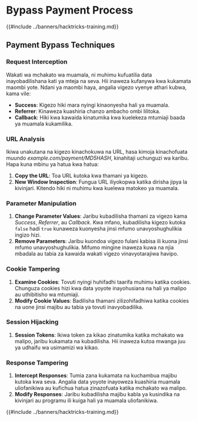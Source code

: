 # Bypass Payment Process

{{#include ../banners/hacktricks-training.md}}

## Payment Bypass Techniques

### Request Interception

Wakati wa mchakato wa muamala, ni muhimu kufuatilia data inayobadilishana kati ya mteja na seva. Hii inaweza kufanywa kwa kukamata maombi yote. Ndani ya maombi haya, angalia vigezo vyenye athari kubwa, kama vile:

- **Success**: Kigezo hiki mara nyingi kinaonyesha hali ya muamala.
- **Referrer**: Kinaweza kuashiria chanzo ambacho ombi lilitoka.
- **Callback**: Hiki kwa kawaida kinatumika kwa kuelekeza mtumiaji baada ya muamala kukamilika.

### URL Analysis

Ikiwa unakutana na kigezo kinachokuwa na URL, hasa kimoja kinachofuata muundo _example.com/payment/MD5HASH_, kinahitaji uchunguzi wa karibu. Hapa kuna mbinu ya hatua kwa hatua:

1. **Copy the URL**: Toa URL kutoka kwa thamani ya kigezo.
2. **New Window Inspection**: Fungua URL iliyokopwa katika dirisha jipya la kivinjari. Kitendo hiki ni muhimu kwa kuelewa matokeo ya muamala.

### Parameter Manipulation

1. **Change Parameter Values**: Jaribu kubadilisha thamani za vigezo kama _Success_, _Referrer_, au _Callback_. Kwa mfano, kubadilisha kigezo kutoka `false` hadi `true` kunaweza kuonyesha jinsi mfumo unavyoshughulikia ingizo hizi.
2. **Remove Parameters**: Jaribu kuondoa vigezo fulani kabisa ili kuona jinsi mfumo unavyoshughulikia. Mifumo mingine inaweza kuwa na njia mbadala au tabia za kawaida wakati vigezo vinavyotarajiwa havipo.

### Cookie Tampering

1. **Examine Cookies**: Tovuti nyingi huhifadhi taarifa muhimu katika cookies. Chunguza cookies hizi kwa data yoyote inayohusiana na hali ya malipo au uthibitisho wa mtumiaji.
2. **Modify Cookie Values**: Badilisha thamani zilizohifadhiwa katika cookies na uone jinsi majibu au tabia ya tovuti inavyobadilika.

### Session Hijacking

1. **Session Tokens**: Ikiwa token za kikao zinatumika katika mchakato wa malipo, jaribu kukamata na kubadilisha. Hii inaweza kutoa mwanga juu ya udhaifu wa usimamizi wa kikao.

### Response Tampering

1. **Intercept Responses**: Tumia zana kukamata na kuchambua majibu kutoka kwa seva. Angalia data yoyote inayoweza kuashiria muamala uliofanikiwa au kufichua hatua zinazofuata katika mchakato wa malipo.
2. **Modify Responses**: Jaribu kubadilisha majibu kabla ya kusindika na kivinjari au programu ili kuiga hali ya muamala uliofanikiwa.

{{#include ../banners/hacktricks-training.md}}
